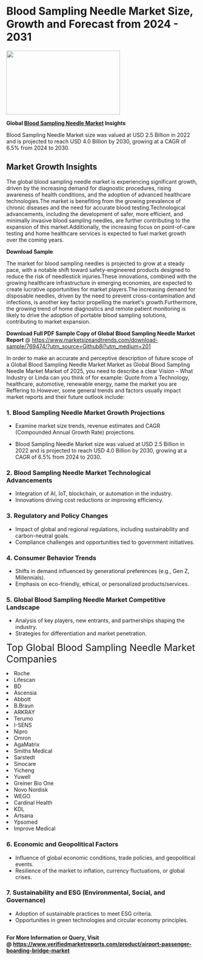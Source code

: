 <H1>Blood Sampling Needle Market Size, Growth and Forecast from 2024 - 2031</H1><img class="aligncenter size-medium wp-image-584254" src="https://thirdeyenews.in/wp-content/uploads/2024/09/Global-Market-Research-300x168.jpeg" alt="" width="300" height="168" /><p><strong>Global&nbsp;<a href="https://www.marketsizeandtrends.com/download-sample/769474/?utm_source=Github8j?utm_medium=201">Blood Sampling Needle Market</a> Insights</strong></p><p>Blood Sampling Needle Market size was valued at USD 2.5 Billion in 2022 and is projected to reach USD 4.0 Billion by 2030, growing at a CAGR of 6.5% from 2024 to 2030.</p><p><!DOCTYPE html> <html lang="en"> <head> <meta charset="UTF-8"> <meta name="viewport" content="width=device-width, initial-scale=1.0"> <title>Blood Sampling Needle Market Growth Insights</title> </head> <body> <h2>Market Growth Insights</h2> <p>The global blood sampling needle market is experiencing significant growth, driven by the increasing demand for diagnostic procedures, rising awareness of health conditions, and the adoption of advanced healthcare technologies.The market is benefiting from the growing prevalence of chronic diseases and the need for accurate blood testing.Technological advancements, including the development of safer, more efficient, and minimally invasive blood sampling needles, are further contributing to the expansion of this market.Additionally, the increasing focus on point-of-care testing and home healthcare services is expected to fuel market growth over the coming years.</p> <p><strong>Download Sample</strong></p> <p>The market for blood sampling needles is projected to grow at a steady pace, with a notable shift toward safety-engineered products designed to reduce the risk of needlestick injuries.These innovations, combined with the growing healthcare infrastructure in emerging economies, are expected to create lucrative opportunities for market players.The increasing demand for disposable needles, driven by the need to prevent cross-contamination and infections, is another key factor propelling the market's growth.Furthermore, the growing trend of home diagnostics and remote patient monitoring is likely to drive the adoption of portable blood sampling solutions, contributing to market expansion.</p> <p><span class=""><strong>Download Full PDF Sample Copy of Global Blood Sampling Needle Market Report</strong> @ <a href="https://www.marketsizeandtrends.com/download-sample/769474/?utm_source=Github8j?utm_medium=201" target="_blank">https://www.marketsizeandtrends.com/download-sample/769474/?utm_source=Github8j?utm_medium=201</a></span></p><p>In order to make an accurate and perceptive description of future scope of a Global&nbsp;Blood Sampling Needle Market Market as Global&nbsp;Blood Sampling Needle Market Market of 2025, you need to describe a clear Vision &ndash; What Industry or Linda can you think of for example: Quote from a Technology, healthcare, automotive, renewable energy, name the market you are Reffering to.However, some general trends and factors usually impact market reports and their future outlook include:</p><h3>1.&nbsp;<strong>Blood Sampling Needle Market Growth Projections</strong></h3><ul><li>Examine market size trends, revenue estimates and CAGR (Compounded Annual Growth Rate) projections.</li><li><p>Blood Sampling Needle Market size was valued at USD 2.5 Billion in 2022 and is projected to reach USD 4.0 Billion by 2030, growing at a CAGR of 6.5% from 2024 to 2030.</p></li></ul><h3>2.&nbsp;<strong>Blood Sampling Needle Market Technological Advancements</strong></h3><ul><li>Integration of AI, IoT, blockchain, or automation in the industry.</li><li>Innovations driving cost reductions or improving efficiency.</li></ul><h3>3.&nbsp;<strong>Regulatory and Policy Changes</strong></h3><ul><li>Impact of global and regional regulations, including sustainability and carbon-neutral goals.</li><li>Compliance challenges and opportunities tied to government initiatives.</li></ul><h3>4.&nbsp;<strong>Consumer Behavior Trends</strong></h3><ul><li>Shifts in demand influenced by generational preferences (e.g., Gen Z, Millennials).</li><li>Emphasis on eco-friendly, ethical, or personalized products/services.</li></ul><h3>5.&nbsp;<strong>Global Blood Sampling Needle Market Competitive Landscape</strong></h3><ul><li>Analysis of key players, new entrants, and partnerships shaping the industry.</li><li>Strategies for differentiation and market penetration.</li></ul><p data-pm-slice="1 1 []"><span style="color: inherit; font-family: inherit; font-size: 25px;">Top Global Blood Sampling Needle Market Companies</span></p><div class="" data-test-id=""><p><li>Roche</li><li> Lifescan</li><li> BD</li><li> Ascensia</li><li> Abbott</li><li> B.Braun</li><li> ARKRAY</li><li> Terumo</li><li> I-SENS</li><li> Nipro</li><li> Omron</li><li> AgaMatrix</li><li> Smiths Medical</li><li> Sarstedt</li><li> Sinocare</li><li> Yicheng</li><li> Yuwell</li><li> Greiner Bio One</li><li> Novo Nordisk</li><li> WEGO</li><li> Cardinal Health</li><li> KDL</li><li> Artsana</li><li> Ypsomed</li><li> Improve Medical</li></p></div><h3>6.&nbsp;<strong>Economic and Geopolitical Factors</strong></h3><ul><li>Influence of global economic conditions, trade policies, and geopolitical events.</li><li>Resilience of the market to inflation, currency fluctuations, or global crises.</li></ul><h3>7.&nbsp;<strong>Sustainability and ESG (Environmental, Social, and Governance)</strong></h3><ul><li>Adoption of sustainable practices to meet ESG criteria.</li><li>Opportunities in green technologies and circular economy principles.</li></ul><h2><strong style="font-size: 14px;">For More Information or Query, Visit @&nbsp;</strong><a style="background-color: #ffffff; font-size: 14px;" href="https://www.marketsizeandtrends.com/report/blood-sampling-needle-market/" target="_blank">https://www.verifiedmarketreports.com/product/airport-passenger-boarding-bridge-market</a></h2>
